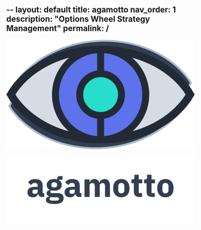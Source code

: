--
layout: default
title: agamotto
nav_order: 1
description: "Options Wheel Strategy Management"
permalink: /
---

<p align="center">
    <img src="project/static/img/agamotto.png">
</p>

<p align="center">
    <img src="project/static/img/agamotto_word.png">
</p>
